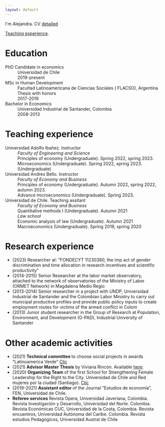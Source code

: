 ```yaml
---
layout: default
---
```


I'm Alejandra. CV [detailed](./CV_2023.pdf)

[Teaching experience](./another-page.html).


# [](#header-1)Education

<dl>
<dt>PhD Candidate in economics </dt>
<dd>Universidad de Chile</dd>
<dd>2019-present</dd>  
<dt>MSc in Human Development</dt>
<dd>Facultad Latinoamericana de Ciencias Sociales ( FLACSO), Argentina  </dd>
<dd>Thesis with honors </dd>
<dd>2017-2019</dd>  
<dt>Bachelor in Economics</dt>
<dd>Universidad Industrial de Santander, Colombia</dd>
  <dd>2008-2013</dd>  
</dl>

# [](#header-2)Teaching experience

<dl>
<dt>Universidad Adolfo Ibañez. Instructor </dt>
<dd><i>Faculty of Engineering and Science</i></dd>
<dd>Principles of economy (Undergraduate). Spring 2022, spring 2023. </dd>  
<dd>Microeconomics (Undergraduate). Spring 2022, spring 2023.  (Undergraduate)</dd> 

<dt>Universidad Andres Bello. Instructor </dt>
<dd><i>Faculty of Economy and Business</i></dd>
<dd>Principles of economy (Undergraduate). Autumn 2022, spring 2022, autumn 2023. </dd>  
<dd>Advance microeconomics (Undergraduate). Spring 2023. </dd>


<dt>Universidad de Chile. Teaching assitant </dt>
<dd><i>Faculty of Economy and Business</i></dd>
<dd>Quantitative methods I (Undergraduate). Autumn 2021 </dd>  

<dd><i>Law school</i></dd>
<dd>Economic analysis of law (Undergraduate). Autumn 2021 </dd>  
<dd>Macroeconomics (Undergraduate). Spring 2019, spring 2020 </dd> 
</dl>

# [](#header-3)Research experience
* (2023) Researcher at: ”FONDECYT 11230380, the imp act of gender discrimination and time allocation in research incentives and scientific productivity”
* (2014-2015) Senior Researcher at the labor market observatory, attached to the network of observatories of the Ministry of Labor (ORMET Network) in Magdalena Medio Regio
* (2013-2014) Senior researcher in a project with UNDP, Universidad Industrial de Santander and the Colombian Labor Ministry to carry out municipal productive profiles and provide public policy inputs to create employment routes for victims of the armed conflict in Colom 
* (2013) Junior student researcher in the Group of Research at Population, Environment, and Development (G-PAD), Industrial University of Santander  


# [](#header-4)Other academic activities
* (2021) <b>Technical committee </b> to choose social projects in awards “Latinoamerica Verde” <a href="https://premiosverdes.org/es/comision-tecnica/?pais=Colombia&ano=2021#results">Clic</a> 
* (2021) <b>Advisor Master Thesis</b> by Viviana Rincón. Available <a href="https://repositorio.flacsoandes.edu.ec/handle/10469/17758">here</a>.
* (2020) <b>Organizing Team </b> of the first School for Strengthening Female Leadership for the Right to the City. Universidad de Chile and Red mujeres por la ciudad (Santiago). <a href="https://emyc.uchilefau.cl">Clic</a>  
* (2019-2021) <b>Assistant editor </b> of the Journal “Estudios de economía”, FEN, Universidad de Chile. 
* <b> Referee services </b> Revista Opera, Universidad Javeriana, Colombia. Revista Investigación y Desarrollo, Universidad del Norte. Colombia. Revista Económicas CUC, Universidad de la Costa, Colombia. Revista encuentros, Universidad Autónoma del Caribe. Colombia. Revista estudios Pedagógicos, Universidad Austral de Chile


```
